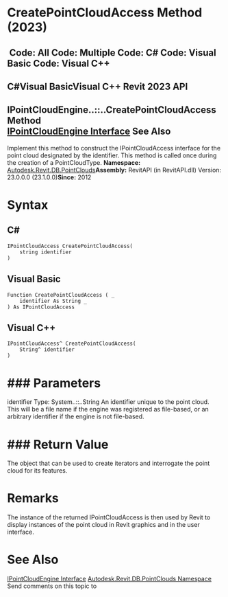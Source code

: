 # CreatePointCloudAccess Method (2023)

﻿
 Code: All Code: Multiple Code: C# Code: Visual Basic Code: Visual C++   
---  
C#Visual BasicVisual C++
Revit 2023 API  
---  
IPointCloudEngine..::..CreatePointCloudAccess Method   
[IPointCloudEngine Interface](c444fe12-e214-eac3-e934-bd3aa84b70ca.md "IPointCloudEngine Interface") See Also  
---  
Implement this method to construct the IPointCloudAccess interface for the point cloud designated by the identifier. This method is called once during the creation of a PointCloudType. 
**Namespace:** [Autodesk.Revit.DB.PointClouds](5974062a-47d4-c7bb-16f2-d5dd193bd170.md "Autodesk.Revit.DB.PointClouds Namespace")**Assembly:** RevitAPI (in RevitAPI.dll) Version: 23.0.0.0 (23.1.0.0)**Since:** 2012 
# Syntax
C#  
---  
```text
IPointCloudAccess CreatePointCloudAccess(
	string identifier
)
```
  
Visual Basic  
---  
```text
Function CreatePointCloudAccess ( _
	identifier As String _
) As IPointCloudAccess
```
  
Visual C++  
---  
```text
IPointCloudAccess^ CreatePointCloudAccess(
	String^ identifier
)
```
  
# ### Parameters
identifier
    Type: System..::..String An identifier unique to the point cloud. This will be a file name if the engine was registered as file-based, or an arbitrary identifier if the engine is not file-based. 
# ### Return Value
The object that can be used to create iterators and interrogate the point cloud for its features. 
# Remarks
The instance of the returned IPointCloudAccess is then used by Revit to display instances of the point cloud in Revit graphics and in the user interface. 
# See Also
[IPointCloudEngine Interface](c444fe12-e214-eac3-e934-bd3aa84b70ca.md "IPointCloudEngine Interface")
[Autodesk.Revit.DB.PointClouds Namespace](5974062a-47d4-c7bb-16f2-d5dd193bd170.md "Autodesk.Revit.DB.PointClouds Namespace")
Send comments on this topic to 